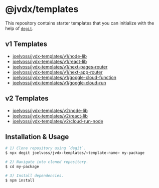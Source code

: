 # @jvdx/templates

This repository contains starter templates that you can initialize with the
help of [`degit`](https://github.com/Rich-Harris/degit).

## v1 Templates
  - [joelvoss/jvdx-templates/v1/node-lib](./v1/node-lib)
  - [joelvoss/jvdx-templates/v1/react-lib](./v1/react-lib)
  - [joelvoss/jvdx-templates/v1/next-pages-router](./v1/next-pages-router)
  - [joelvoss/jvdx-templates/v1/next-app-router](./v1/next-app-router)
  - [joelvoss/jvdx-templates/v1/google-cloud-function](./v1/google-cloud-function)
  - [joelvoss/jvdx-templates/v1/google-cloud-run](./v1/google-cloud-run)

## v2 Templates
  - [joelvoss/jvdx-templates/v2/node-lib](./v2/node-lib)
  - [joelvoss/jvdx-templates/v2/react-lib](./v2/react-lib)
  - [joelvoss/jvdx-templates/v2/cloud-run-node](./v2/cloud-run-node)

## Installation & Usage

```bash
# 1) Clone repository using `degit`.
$ npx degit joelvoss/jvdx-templates/<template-name> my-package

# 2) Navigate into cloned repository.
$ cd my-package

# 3) Install dependencies.
$ npm install
```
